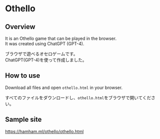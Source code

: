 # Othello
## Overview

It is an Othello game that can be played in the browser.  
It was created using ChatGPT (GPT-4).

ブラウザで遊べるオセロゲームです。  
ChatGPT(GPT-4)を使って作成しました。  

## How to use

Download all files and open `othello.html` in your browser.  

すべてのファイルをダウンロードし、`othello.html`をブラウザで開いてください。

## Sample site

https://hamham.ml/othello/othello.html
